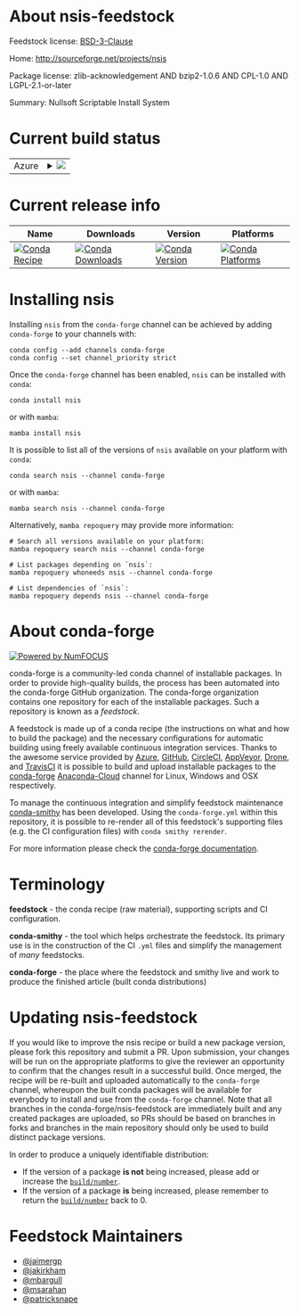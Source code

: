 About nsis-feedstock
====================

Feedstock license: [BSD-3-Clause](https://github.com/conda-forge/nsis-feedstock/blob/main/LICENSE.txt)

Home: http://sourceforge.net/projects/nsis

Package license: zlib-acknowledgement AND bzip2-1.0.6 AND CPL-1.0 AND LGPL-2.1-or-later

Summary: Nullsoft Scriptable Install System

Current build status
====================


<table>
    
  <tr>
    <td>Azure</td>
    <td>
      <details>
        <summary>
          <a href="https://dev.azure.com/conda-forge/feedstock-builds/_build/latest?definitionId=696&branchName=main">
            <img src="https://dev.azure.com/conda-forge/feedstock-builds/_apis/build/status/nsis-feedstock?branchName=main">
          </a>
        </summary>
        <table>
          <thead><tr><th>Variant</th><th>Status</th></tr></thead>
          <tbody><tr>
              <td>linux_64_nsis_variantlog_enabled</td>
              <td>
                <a href="https://dev.azure.com/conda-forge/feedstock-builds/_build/latest?definitionId=696&branchName=main">
                  <img src="https://dev.azure.com/conda-forge/feedstock-builds/_apis/build/status/nsis-feedstock?branchName=main&jobName=linux&configuration=linux%20linux_64_nsis_variantlog_enabled" alt="variant">
                </a>
              </td>
            </tr><tr>
              <td>linux_64_nsis_variantstandard</td>
              <td>
                <a href="https://dev.azure.com/conda-forge/feedstock-builds/_build/latest?definitionId=696&branchName=main">
                  <img src="https://dev.azure.com/conda-forge/feedstock-builds/_apis/build/status/nsis-feedstock?branchName=main&jobName=linux&configuration=linux%20linux_64_nsis_variantstandard" alt="variant">
                </a>
              </td>
            </tr><tr>
              <td>win_64_nsis_variantlog_enabled</td>
              <td>
                <a href="https://dev.azure.com/conda-forge/feedstock-builds/_build/latest?definitionId=696&branchName=main">
                  <img src="https://dev.azure.com/conda-forge/feedstock-builds/_apis/build/status/nsis-feedstock?branchName=main&jobName=win&configuration=win%20win_64_nsis_variantlog_enabled" alt="variant">
                </a>
              </td>
            </tr><tr>
              <td>win_64_nsis_variantstandard</td>
              <td>
                <a href="https://dev.azure.com/conda-forge/feedstock-builds/_build/latest?definitionId=696&branchName=main">
                  <img src="https://dev.azure.com/conda-forge/feedstock-builds/_apis/build/status/nsis-feedstock?branchName=main&jobName=win&configuration=win%20win_64_nsis_variantstandard" alt="variant">
                </a>
              </td>
            </tr>
          </tbody>
        </table>
      </details>
    </td>
  </tr>
</table>

Current release info
====================

| Name | Downloads | Version | Platforms |
| --- | --- | --- | --- |
| [![Conda Recipe](https://img.shields.io/badge/recipe-nsis-green.svg)](https://anaconda.org/conda-forge/nsis) | [![Conda Downloads](https://img.shields.io/conda/dn/conda-forge/nsis.svg)](https://anaconda.org/conda-forge/nsis) | [![Conda Version](https://img.shields.io/conda/vn/conda-forge/nsis.svg)](https://anaconda.org/conda-forge/nsis) | [![Conda Platforms](https://img.shields.io/conda/pn/conda-forge/nsis.svg)](https://anaconda.org/conda-forge/nsis) |

Installing nsis
===============

Installing `nsis` from the `conda-forge` channel can be achieved by adding `conda-forge` to your channels with:

```
conda config --add channels conda-forge
conda config --set channel_priority strict
```

Once the `conda-forge` channel has been enabled, `nsis` can be installed with `conda`:

```
conda install nsis
```

or with `mamba`:

```
mamba install nsis
```

It is possible to list all of the versions of `nsis` available on your platform with `conda`:

```
conda search nsis --channel conda-forge
```

or with `mamba`:

```
mamba search nsis --channel conda-forge
```

Alternatively, `mamba repoquery` may provide more information:

```
# Search all versions available on your platform:
mamba repoquery search nsis --channel conda-forge

# List packages depending on `nsis`:
mamba repoquery whoneeds nsis --channel conda-forge

# List dependencies of `nsis`:
mamba repoquery depends nsis --channel conda-forge
```


About conda-forge
=================

[![Powered by
NumFOCUS](https://img.shields.io/badge/powered%20by-NumFOCUS-orange.svg?style=flat&colorA=E1523D&colorB=007D8A)](https://numfocus.org)

conda-forge is a community-led conda channel of installable packages.
In order to provide high-quality builds, the process has been automated into the
conda-forge GitHub organization. The conda-forge organization contains one repository
for each of the installable packages. Such a repository is known as a *feedstock*.

A feedstock is made up of a conda recipe (the instructions on what and how to build
the package) and the necessary configurations for automatic building using freely
available continuous integration services. Thanks to the awesome service provided by
[Azure](https://azure.microsoft.com/en-us/services/devops/), [GitHub](https://github.com/),
[CircleCI](https://circleci.com/), [AppVeyor](https://www.appveyor.com/),
[Drone](https://cloud.drone.io/welcome), and [TravisCI](https://travis-ci.com/)
it is possible to build and upload installable packages to the
[conda-forge](https://anaconda.org/conda-forge) [Anaconda-Cloud](https://anaconda.org/)
channel for Linux, Windows and OSX respectively.

To manage the continuous integration and simplify feedstock maintenance
[conda-smithy](https://github.com/conda-forge/conda-smithy) has been developed.
Using the ``conda-forge.yml`` within this repository, it is possible to re-render all of
this feedstock's supporting files (e.g. the CI configuration files) with ``conda smithy rerender``.

For more information please check the [conda-forge documentation](https://conda-forge.org/docs/).

Terminology
===========

**feedstock** - the conda recipe (raw material), supporting scripts and CI configuration.

**conda-smithy** - the tool which helps orchestrate the feedstock.
                   Its primary use is in the construction of the CI ``.yml`` files
                   and simplify the management of *many* feedstocks.

**conda-forge** - the place where the feedstock and smithy live and work to
                  produce the finished article (built conda distributions)


Updating nsis-feedstock
=======================

If you would like to improve the nsis recipe or build a new
package version, please fork this repository and submit a PR. Upon submission,
your changes will be run on the appropriate platforms to give the reviewer an
opportunity to confirm that the changes result in a successful build. Once
merged, the recipe will be re-built and uploaded automatically to the
`conda-forge` channel, whereupon the built conda packages will be available for
everybody to install and use from the `conda-forge` channel.
Note that all branches in the conda-forge/nsis-feedstock are
immediately built and any created packages are uploaded, so PRs should be based
on branches in forks and branches in the main repository should only be used to
build distinct package versions.

In order to produce a uniquely identifiable distribution:
 * If the version of a package **is not** being increased, please add or increase
   the [``build/number``](https://docs.conda.io/projects/conda-build/en/latest/resources/define-metadata.html#build-number-and-string).
 * If the version of a package **is** being increased, please remember to return
   the [``build/number``](https://docs.conda.io/projects/conda-build/en/latest/resources/define-metadata.html#build-number-and-string)
   back to 0.

Feedstock Maintainers
=====================

* [@jaimergp](https://github.com/jaimergp/)
* [@jakirkham](https://github.com/jakirkham/)
* [@mbargull](https://github.com/mbargull/)
* [@msarahan](https://github.com/msarahan/)
* [@patricksnape](https://github.com/patricksnape/)

